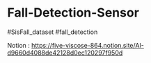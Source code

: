 # Fall-Detection-Sensor
#SisFall_dataset #fall_detection

Notion : https://five-viscose-864.notion.site/AI-d9660d4088de42128d0ec120297f950d
